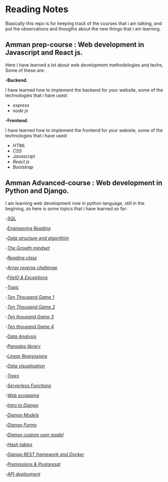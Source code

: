 # Reading Notes
Biasically this repo is for keeping track of the courses that i am talking, and put the observations and thougths about the new things that i am learning.
## Amman prep-course : Web development in Javascript and React js.
Here i have learned a lot about web development methodologies and techs, Some of these are:


**-Backend.**


I have learned how to implement the backend for your website, some of the technologies that i have used:
   - *express*
   - *node js*
   
   
**-Frontend.**

I have learned how to implement the frontend for your website, some of the tevhnologies that i have used:


   - *HTML*
   - *CSS*
   - *Javascript*
   - *React js*
   - *Bootstrap*
## Amman Advanced-course : Web development in Python and Django.
I am learning web development now in python language, still in the begining, so here is some topics that i have learned so far:



   -*[SQL](https://github.com/11mones/reading-notes/blob/main/SQL.md)*
   
   
   
   -*[Engineering Reading](https://github.com/11mones/reading-notes/blob/main/Engineer%20reading.md)*
   
   
   
   -*[Data structure and algorithim](https://github.com/11mones/reading-notes/blob/main/Data%20structure%20and%20algo.md)*
   
   
   
  -*[The Growth mindset]( https://github.com/11mones/reading-notes/blob/main/Growth%20mindset.md)*
  
  
  
  -*[Reading class](https://github.com/11mones/reading-notes/blob/main/Reading%20class.md)*
  
  
  
  
  
   -*[Array reverse challenge](https://github.com/11mones/data-structures-and-algorithms/blob/main/README.md)*
  
  
  
  
  
  -*[FileIO & Exceptions](  https://github.com/11mones/reading-notes/edit/main/FileIO%20%26%20Exceptions.md)*
  
  
  
   -*[Topic](  https://github.com/11mones/reading-notes/blob/main/Topic.md)*
   
   
   -*[Ten Thousand Game 1]( https://github.com/11mones/reading-notes/blob/main/Ten%20Thousand%20Game%201.md)*
   
   -*[Ten Thousand Game 2](  https://github.com/11mones/reading-notes/blob/main/Ten%20Thousand%202.md )*
   
   
   -*[Ten thousand Game 3](https://github.com/11mones/reading-notes/blob/main/Ten%20Thousand%202.md)*
   
   -*[Ten thousand Game 4]( https://github.com/11mones/reading-notes/blob/main/Ten%20Thousand%204.md)*
   
   -*[Data Analysis](https://github.com/11mones/reading-notes/blob/main/Data%20Analysis.md)*
   
   -*[Panadas library](   https://github.com/11mones/reading-notes/blob/main/Pandas%20in%2010.md)*
   
   -*[Linear Regressions](https://github.com/11mones/reading-notes/blob/main/Linear%20Regressions.md)*
   
   -*[Data visualisation](https://github.com/11mones/reading-notes/blob/main/Data%20visualisation.md)*
   
   
   -*[Trees](https://github.com/11mones/reading-notes/blob/main/Trees.md)*
   
   
   -*[Serverless Functions](https://github.com/11mones/reading-notes/blob/main/Serverless%20Functions.md)*
   
   
   -*[Web scrapping](https://github.com/11mones/reading-notes/blob/main/Web%20scrapping.md)*

 -*[Intro to Django](https://github.com/11mones/reading-notes/blob/main/Intro%20to%20Django.md)*


-*[Django Models]( https://github.com/11mones/reading-notes/blob/main/Django%20Models.md)*



-*[Django Forms](https://github.com/11mones/reading-notes/blob/main/Django%20forms.md)*


-*[Django custom user model](https://github.com/11mones/reading-notes/blob/main/Django%20custom%20user.md)*


-*[Hash tables](https://github.com/11mones/reading-notes/blob/main/Hash%20tables.md)*


-*[Django REST framework and Docker](https://github.com/11mones/reading-notes/blob/main/Django%20REST%20Framework%20%26%20Docker.md)*



-*[Premissions & Postgresql](https://github.com/11mones/reading-notes/blob/main/Permissions%20%26%20Postgresql.md)*


-*[API deployment](https://github.com/11mones/reading-notes/blob/main/API%20Deployment.md)*









   

   
   
   
   

   
   
   

   
   
  
   
   
   
   
   
   

  
  

  
  
  
  
  
  
  
  
  
  
  
  
  



